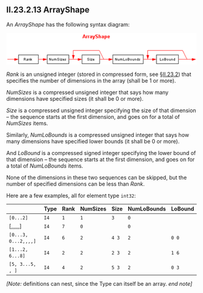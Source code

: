 ## II.23.2.13 ArrayShape

An _ArrayShape_ has the following syntax diagram:

 ![](ii.23.2.13-arrayshape-figure-1.png)

_Rank_ is an unsigned integer (stored in compressed form, see §[II.23.2](#todo-missing-hyperlink)) that specifies the number of dimensions in the array (shall be 1 or more).

_NumSizes_ is a compressed unsigned integer that says how many dimensions have specified sizes (it shall be 0 or more).

_Size_ is a compressed unsigned integer specifying the size of that dimension &ndash; the sequence starts at the first dimension, and goes on for a total of _NumSizes_ items.

Similarly, _NumLoBounds_ is a compressed unsigned integer that says how many dimensions have specified lower bounds (it shall be 0 or more).

And _LoBound_ is a compressed signed integer specifying the lower bound of that dimension &ndash; the sequence starts at the first dimension, and goes on for a total of _NumLoBounds_ items.

None of the dimensions in these two sequences can be skipped, but the number of specified dimensions can be less than _Rank_.

Here are a few examples, all for element type `int32`:

 | &nbsp; | Type | Rank | NumSizes | Size | NumLoBounds | LoBound
 | ---- | ---- | ---- | ---- | ---- | ---- | ----
 | `[0...2]` | `I4` | `1` | `1` | `3` | `0` | &nbsp;
 | [,,,,,,] | `I4` | `7` | `0` | &nbsp; | `0` | &nbsp;
 | `[0...3, 0...2,,,,]` | `I4` | `6` | `2` | `4 3` | `2` | `0 0`
 | `[1...2, 6...8]` | `I4` | `2` | `2` | `2 3` | `2` | `1 6`
 | `[5, 3...5, , ]` | `I4` | `4` | `2` | `5 3` | `2` | `0 3`
 
_[Note:_ definitions can nest, since the Type can itself be an array. _end note]_

